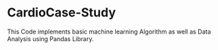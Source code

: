 # CardioCase-Study
This Code implements basic machine learning Algorithm as well as Data Analysis using Pandas Library.
